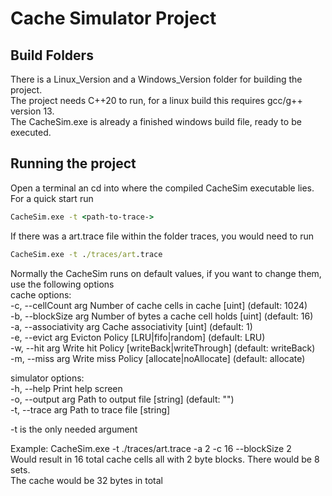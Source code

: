 # Cache Simulator Project
## Build Folders
There is a Linux_Version and a Windows_Version folder for building the project.  
The project needs C++20 to run, for a linux build this requires gcc/g++ version 13.  
The CacheSim.exe is already a finished windows build file, ready to be executed.

## Running the project
Open a terminal an cd into where the compiled CacheSim  executable lies.  
For a quick start run
```cmd
CacheSim.exe -t <path-to-trace->
```
If there was a art.trace file within the folder traces, you would need to run
```cmd
CacheSim.exe -t ./traces/art.trace
```

Normally the CacheSim runs on default values, if you want to change them, use the following options  
cache options:  
	-c, --cellCount arg      Number of cache cells in cache     [uint]   (default: 1024)  
	-b, --blockSize arg      Number of bytes a cache cell holds [uint]   (default: 16)  
	-a, --associativity arg  Cache associativity                [uint]   (default: 1)  
	-e, --evict arg          Evicton Policy    [LRU|fifo|random]         (default: LRU)  
	-w, --hit arg            Write hit Policy  [writeBack|writeThrough]  (default: writeBack)  
	-m, --miss arg           Write miss Policy [allocate|noAllocate]     (default: allocate)  

simulator options:  
	-h, --help        Print help screen  
	-o, --output arg  Path to output file [string] (default: "")  
	-t, --trace arg   Path to trace file  [string]  

-t is the only needed argument

Example:
CacheSim.exe -t ./traces/art.trace -a 2 -c 16 --blockSize 2  
Would result in 16 total cache cells all with 2 byte blocks. There would be 8 sets.  
The cache would be 32 bytes in total
